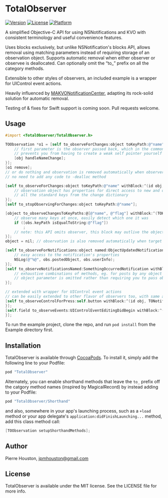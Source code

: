 # TotalObserver

[![Version](https://img.shields.io/cocoapods/v/TotalObserver.svg?style=flat)](http://cocoapods.org/pods/TotalObserver)
[![License](https://img.shields.io/cocoapods/l/TotalObserver.svg?style=flat)](http://cocoapods.org/pods/TotalObserver)
[![Platform](https://img.shields.io/cocoapods/p/TotalObserver.svg?style=flat)](http://cocoapods.org/pods/TotalObserver)

A simplified Objective-C API for using NSNotifications and KVO with consistent terminology and useful convenience features.

Uses blocks exclusively, but unlike NSNotification's blocks API, allows removal using matching parameters instead of requiring storage of an observation object. Supports automatic removal when either observer or observee is deallocated. Can optionally omit the “to_” prefix on all the category methods.

Extensible to other styles of observers, an included example is a wrapper for UIControl event actions.

Heavily influenced by [MAKVONotificationCenter](http://github.com/mikeash/MAKVONotificationCenter), adapting its rock-solid solution for automatic removal.

Testing of & fixes for Swift support is coming soon. Pull requests welcome.

## Usage

```objective-c
#import <TotalObserver/TotalObserver.h>

TOObservation *o1 = [self to_observeForChanges:object toKeyPath:@"name" withBlock:^(ViewController *obj, TOKVOObservation *obs) {
    // first parameter is the observer passed back, which in the common case is self
    // prevents you from having to create a weak self pointer yourself
    [obj handleNameChange];
}];
[o1 remove];
// or do nothing and observation is removed automatically when observer is deallocated
// no need to add any code to -dealloc method

[self to_observeForChanges:object toKeyPath:@"name" withBlock:^(id obj, TOKVOObservation *obs) {
    // observation object has properties for direct access to new and old values
    // all the standard keys from the change dictionary
}];
[self to_stopObservingForChanges:object toKeyPath:@"name"];

[object to_observeChangesToKeyPaths:@[@"name", @"flag"] withBlock:^(TOKVOObservation *obs) {
    // observe many keys at once, easily detect which one it was
    if ([obs.keyPath isEqualToString:@"flag"])
    	;
    // note: this API omits observer, this block may outlive the object whose method made this call!
}];
object = nil; // observation is also removed automatically when target of observation is deallocated

[self to_observeForNotifications:object named:ObjectUpdatedNotification withBlock:^(id obj, TONotificationObservation *obs) {
    // easy access to the notification's properties
    NSLog(@"%@", obs.postedObject, obs.userInfo);
}];
[self to_observeNotificationsNamed:SomethingOccurredNotification withBlock:^(TONotificationObservation *obs) {
    // exhaustive combinations of methods, eg. for posts by any object
    // object parameter is omitted rather than requiring you to pass object:nil
}];

// extended with wrapper for UIControl event actions
// can be easily extended to other flavor of observers too, with same autoremoval behavior
[self to_observeControlForPress:self.button withBlock:^(id obj, TONotificationObservation *obs) {
}];
[self.field to_observeEvents:UIControlEventEditingDidBegin withBlock:^(TOObservation *obs) {
}];
```

To run the example project, clone the repo, and run `pod install` from the Example directory first.

## Installation

TotalObserver is available through [CocoaPods](http://cocoapods.org). To install
it, simply add the following line to your Podfile:

```ruby
pod "TotalObserver"
```

Alternately, you can enable shorthand methods that leave the `to_` prefix off the catgory method names (inspired by MagicalRecord) by instead adding to your Podfile:

```ruby
pod "TotalObserver/Shorthand"
```

and also, somewhere in your app's launching process, such as a `+load` method or your app delegate's `application:didFinishLaunching...` method, add this class method call:

```objective-c
[TOObservation setupShorthandMethods];
```

## Author

Pierre Houston, jpmhouston@gmail.com

## License

TotalObserver is available under the MIT license. See the LICENSE file for more info.
